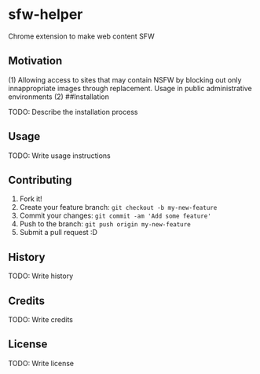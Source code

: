 # sfw-helper
Chrome extension to make web content SFW


## Motivation 
(1) Allowing access to sites that may contain NSFW by blocking out only innappropriate images through replacement. Usage in public administrative environments 
(2)
##Installation

TODO: Describe the installation process

## Usage

TODO: Write usage instructions

## Contributing

1. Fork it!
2. Create your feature branch: `git checkout -b my-new-feature`
3. Commit your changes: `git commit -am 'Add some feature'`
4. Push to the branch: `git push origin my-new-feature`
5. Submit a pull request :D

## History

TODO: Write history

## Credits

TODO: Write credits

## License

TODO: Write license
